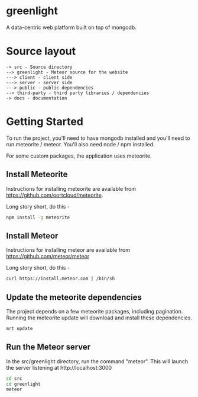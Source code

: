 greenlight
==========

A data-centric web platform built on top of mongodb.

# Source layout

```
-> src - Source directory
--> greenlight - Meteor source for the website
---> client - client side
---> server - server side
---> public - public dependencies
--> third-party - third party libraries / dependencies
-> docs - documentation
```

# Getting Started

To run the project, you'll need to have mongodb installed and you'll need to run meteorite / meteor.  You'll also need node / npm installed.

For some custom packages, the application uses meteorite.

## Install Meteorite

Instructions for installing meteorite are available from https://github.com/oortcloud/meteorite.

Long story short, do this -

``` sh
npm install -g meteorite
```

## Install Meteor

Instructions for installing meteor are available from https://github.com/meteor/meteor

Long story short, do this -

``` sh
curl https://install.meteor.com | /bin/sh
```

## Update the meteorite dependencies

The project depends on a few meteorite packages, including pagination.  Running the meteorite update will download and install these dependencies.

``` sh
mrt update
```

## Run the Meteor server

In the src/greenlight directory, run the command "meteor".  This will launch the server listening at http://localhost:3000

``` sh
cd src
cd greenlight
meteor
```
